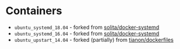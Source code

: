 # Containers
- `ubuntu_systemd_18.04` - forked from [solita/docker-systemd](https://github.com/solita/docker-systemd)
- `ubuntu_systemd_16.04` - forked from [solita/docker-systemd](https://github.com/solita/docker-systemd)
- `ubuntu_upstart_14.04` - forked (partially) from [tianon/dockerfiles](https://github.com/tianon/dockerfiles/tree/master/sbin-init/ubuntu/upstart/14.04)
